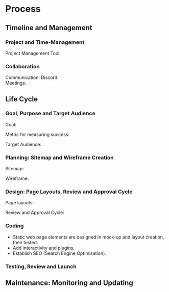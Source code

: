 # Process

## Timeline and Management
### Project and Time-Management
Project Management Tool: 

### Collaboration
Communication: Discord <br>
Meetings: 


## Life Cycle
### Goal, Purpose and Target Audience
Goal:

Metric for measuring success: 

Target Audience: 


### Planning: Sitemap and Wireframe Creation

Sitemap:

Wireframe: 

### Design: Page Layouts, Review and Approval Cycle

Page layouts: 

Review and Approval Cycle:


### Coding
- Static web page elements are designed in mock-up and layout creation, then tested.
- Add interactivity and plugins.
- Establish SEO (Search Engine Optimisation).

### Testing, Review and Launch

## Maintenance: Monitoring and Updating



